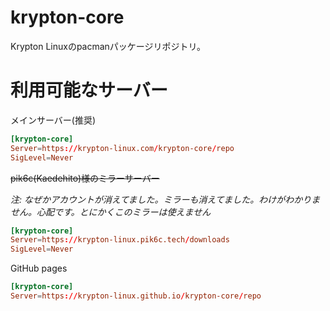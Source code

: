 # krypton-core

Krypton Linuxのpacmanパッケージリポジトリ。

# 利用可能なサーバー

メインサーバー(推奨)

```pacman.conf
[krypton-core]
Server=https://krypton-linux.com/krypton-core/repo
SigLevel=Never
```

~~pik6c(Kaedehito)様のミラーサーバー~~

*注: なぜかアカウントが消えてました。ミラーも消えてました。わけがわかりません。心配です。とにかくこのミラーは使えません*

```pacman.conf
[krypton-core]
Server=https://krypton-linux.pik6c.tech/downloads
SigLevel=Never
```

GitHub pages

```pacman.conf
[krypton-core]
Server=https://krypton-linux.github.io/krypton-core/repo
```
